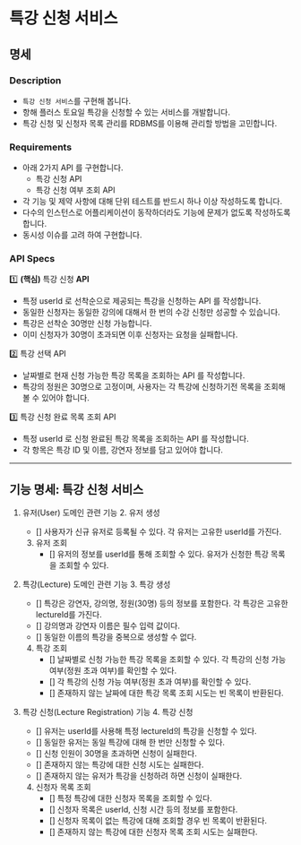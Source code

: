 # 특강 신청 서비스

## 명세

### Description
- `특강 신청 서비스`를 구현해 봅니다.
- 항해 플러스 토요일 특강을 신청할 수 있는 서비스를 개발합니다.
- 특강 신청 및 신청자 목록 관리를 RDBMS를 이용해 관리할 방법을 고민합니다.

### Requirements
- 아래 2가지 API 를 구현합니다.
    - 특강 신청 API
    - 특강 신청 여부 조회 API
- 각 기능 및 제약 사항에 대해 단위 테스트를 반드시 하나 이상 작성하도록 합니다.
- 다수의 인스턴스로 어플리케이션이 동작하더라도 기능에 문제가 없도록 작성하도록 합니다.
- 동시성 이슈를 고려 하여 구현합니다.

### API Specs
1️⃣ **(핵심)** 특강 신청 **API**

- 특정 userId 로 선착순으로 제공되는 특강을 신청하는 API 를 작성합니다.
- 동일한 신청자는 동일한 강의에 대해서 한 번의 수강 신청만 성공할 수 있습니다.
- 특강은 선착순 30명만 신청 가능합니다.
- 이미 신청자가 30명이 초과되면 이후 신청자는 요청을 실패합니다.

2️⃣ 특강 선택 API

- 날짜별로 현재 신청 가능한 특강 목록을 조회하는 API 를 작성합니다.
- 특강의 정원은 30명으로 고정이며, 사용자는 각 특강에 신청하기전 목록을 조회해볼 수 있어야 합니다.

3️⃣ 특강 신청 완료 목록 조회 API

- 특정 userId 로 신청 완료된 특강 목록을 조회하는 API 를 작성합니다.
- 각 항목은 특강 ID 및 이름, 강연자 정보를 담고 있어야 합니다.

---
## 기능 명세: 특강 신청 서비스

1. 유저(User) 도메인 관련 기능
   2. 유저 생성
      - [] 사용자가 신규 유저로 등록될 수 있다. 각 유저는 고유한 userId를 가진다.
   3. 유저 조회
      - [] 유저의 정보를 userId를 통해 조회할 수 있다. 유저가 신청한 특강 목록을 조회할 수 있다.

2. 특강(Lecture) 도메인 관련 기능
   3. 특강 생성
      - [] 특강은 강연자, 강의명, 정원(30명) 등의 정보를 포함한다. 각 특강은 고유한 lectureId를 가진다.
      - [] 강의명과 강연자 이름은 필수 입력 값이다.
      - [] 동일한 이름의 특강을 중복으로 생성할 수 없다.
   4. 특강 조회
      - [] 날짜별로 신청 가능한 특강 목록을 조회할 수 있다. 각 특강의 신청 가능 여부(정원 초과 여부)를 확인할 수 있다.
      - [] 각 특강의 신청 가능 여부(정원 초과 여부)를 확인할 수 있다.
      - [] 존재하지 않는 날짜에 대한 특강 목록 조회 시도는 빈 목록이 반환된다.

3. 특강 신청(Lecture Registration) 기능
   4. 특강 신청
      - [] 유저는 userId를 사용해 특정 lectureId의 특강을 신청할 수 있다.
      - [] 동일한 유저는 동일 특강에 대해 한 번만 신청할 수 있다.
      - [] 신청 인원이 30명을 초과하면 신청이 실패한다.
      - [] 존재하지 않는 특강에 대한 신청 시도는 실패한다.
      - [] 존재하지 않는 유저가 특강을 신청하려 하면 신청이 실패한다.
   4. 신청자 목록 조회
      - [] 특정 특강에 대한 신청자 목록을 조회할 수 있다.
      - [] 신청자 목록은 userId, 신청 시간 등의 정보를 포함한다.
      - [] 신청자 목록이 없는 특강에 대해 조회할 경우 빈 목록이 반환된다.
      - [] 존재하지 않는 특강에 대한 신청자 목록 조회 시도는 실패한다. 
